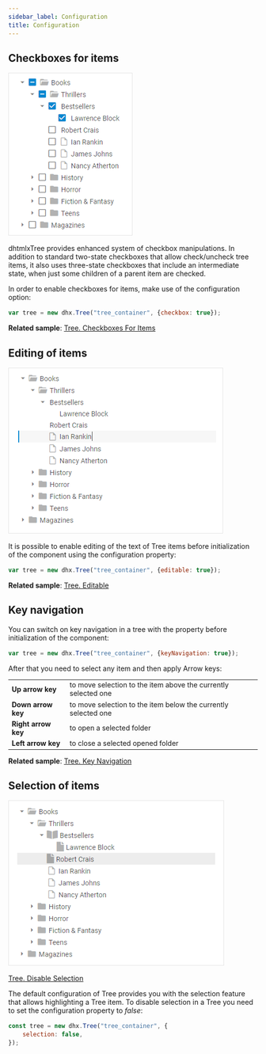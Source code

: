 ```yaml
---
sidebar_label: Configuration
title: Configuration
---          
```


Checkboxes for items
---------------

![](../assets/tree/checkbox.png)

dhtmlxTree provides enhanced system of checkbox manipulations. In addition to standard two-state checkboxes that allow check/uncheck tree items, it also uses three-state checkboxes that include an intermediate state, 
when just some children of a parent item are checked.

In order to enable checkboxes for items, make use of the [](tree/api/tree_checkbox_config.md) configuration option:

~~~js
var tree = new dhx.Tree("tree_container", {checkbox: true});
~~~

**Related sample**: [Tree. Checkboxes For Items](https://snippet.dhtmlx.com/hgsivvpb)

Editing of items
-------------------

![](../assets/tree/editable.png)

It is possible to enable editing of the text of Tree items before initialization of the component using the [](tree/api/tree_editable_config.md) configuration property:

~~~js
var tree = new dhx.Tree("tree_container", {editable: true});
~~~

**Related sample**: [Tree. Editable](https://snippet.dhtmlx.com/re4h88w7)



Key navigation
----------------

You can switch on key navigation in a tree with the [](tree/api/tree_keynavigation_config.md) property before initialization of the component: 

~~~js
var tree = new dhx.Tree("tree_container", {keyNavigation: true});
~~~

After that you need to select any item and then apply Arrow keys:

<table class="webixdoc_links">
	<tbody>
        <tr>
			<td class="webixdoc_links0"><b>Up arrow key</b></td>
			<td>to move selection to the item above the currently selected one</td>
		</tr>
        <tr>
			<td class="webixdoc_links0"><b>Down arrow key</b></td>
			<td>to move selection to the item below the currently selected one</td>
		</tr>
        <tr>
			<td class="webixdoc_links0"><b>Right arrow key</b></td>
			<td>to open a selected folder</td>
		</tr>
        <tr>
			<td class="webixdoc_links0"><b>Left arrow key</b></td>
			<td>to close a selected opened folder</td>
		</tr>
    </tbody>
</table>


**Related sample**: [Tree. Key Navigation](https://snippet.dhtmlx.com/icql8fwq)

Selection of items
---------------------

![](../assets/tree/disable_selection.png)

[Tree. Disable Selection](https://snippet.dhtmlx.com/2x9htpke)

The default configuration of Tree provides you with the selection feature that allows highlighting a Tree item. To disable selection in a Tree you need to set the [](tree/api/tree_selection_config.md) configuration property to *false*:

~~~js
const tree = new dhx.Tree("tree_container", {
    selection: false,
});
~~~